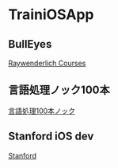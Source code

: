 # TrainiOSApp

## BullEyes
[Raywenderlich Courses](https://videos.raywenderlich.com/courses?_ga=2.253941386.325917491.1510223534-1694626798.1503389882)

## 言語処理ノック100本
[言語処理100本ノック](http://www.cl.ecei.tohoku.ac.jp/nlp100/)

## Stanford iOS dev
[Stanford](https://www.youtube.com/watch?v=ilQ-tq772VI)
